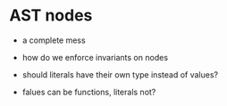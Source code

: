 # AST nodes

- a complete mess

- how do we enforce invariants on nodes

- should literals have their own type instead of values?
- falues can be functions, literals not?